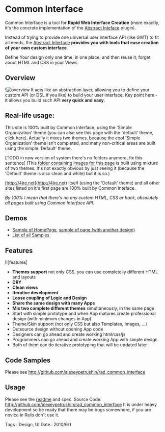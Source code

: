 # Common Interface

Common Interface is a tool for **Rapid Web Interface Creation** (more exactly, it's the concrete implementation of the [Abstract Inteface][abstract-interface] plugin).

Instead of trying to provide one universal user interface API (like GWT) to fit all needs, the [Abstract Interface][abstract-interface] **provides you with tools that ease creation of your own custom interface**.

Define Your design only one time, in one place, and then reuse it, forget about HTML and CSS in your Views.

## Overview

!![overview] It acts like an abstraction layer, allowing you to define your custom API (or DSL if you like) to build your user interface. Key point here - it allows you build such API **very quick and easy**.

## Real-life usage:

This site is 100% built by Common Interface, using the 'Simple Organization' theme (you can also see this page with the 'default' theme, [click here][default-theme]).
Actually it mixes two themes, because the cool 'Simple Organization' theme isn't completed, and many non-critical areas are built using the simple 'Default' theme.

[TODO in new version of system there's no folders anymore, fix this sentence]
(This [folder containing images for this page][folder] is built using mixture of two themes. It's not exactly obvious by just seeing it (because the 'Default' theme is also clean and white) but it is so.)

[http://4ire.net](http://4ire.net) itself (using the 'Default' theme) and all other sites listed on it's first page are 100% built by Common Inteface.

*By 100% I mean that there's no any custom HTML, CSS or hack, absolutely all pages built using Common Interface API.*

## Demos

- [Sample of HomePage][sample1], [sample of page (with another design)][sample2]
- [List of all Samples][list_of_samples]

## Features
<div class='right'>  !![features] </div>

* **Themes support** not only CSS, you can use completelly different HTML and layouts
* **DRY**
* **Clean views**
* **Iterative development**
* **Loose coupling of Logic and Design**
* **Share the same design with many Apps**
* **Mix two complete different themes** simultaneously, in the same page
* Start with simple prototype and when App matures create professional design (with minimum changes in App)
* Theme/Skin support (not only CSS but also Templates, Images, ...)
* Outsource design without opening App code
* Designers can go ahead and create working html/css/js
* Programmers can go ahead and create working App with simple design
* Both of them can do iterative prototyping that will be updated later

## Code Samples

Please see http://github.com/alexeypetrushin/rad_common_interface

## Usage

Please see the [readme][common-interface] and spec.
Source Code: http://github.com/alexeypetrushin/rad_common_interface
It is under heavy development so be ready that there may be bugs somewhere, if you are novice in Rails don't use it.

[overview]: https://firenet.s3.amazonaws.com/fs/4da14c38743f0f218d00000f/4da14ea9743f0f218d000015/4e2d4477743f0f1c7400005a/overview.thumb.png
[features]: https://firenet.s3.amazonaws.com/fs/4da14c38743f0f218d00000f/4da14ea9743f0f218d000015/4e2d4477743f0f1c7400005a/features.thumb.png
[folder]: /folders/folder-for-common-interface-zff
[default-theme]: /default/common-interface?_theme=default

[common-interface]: http://github.com/alexeypetrushin/rad_common_interface
[abstract-interface]: http://github.com/alexeypetrushin/rad_abstract_interface

[sample1]: http://4ire.net/ci_sites/home?layout_template=home&theme=simple_organization
[sample2]: http://4ire.net/ci_objects/page
[list_of_samples]: http://4ire.net/ci_demo

Tags : Design, UI
Date : 2010/6/1